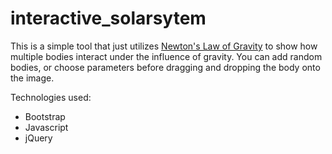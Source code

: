 # interactive_solarsytem

This is a simple tool that just utilizes [Newton's Law of Gravity](https://en.wikipedia.org/wiki/Newton%27s_law_of_universal_gravitation) to 
show how multiple bodies interact under the influence of gravity. You can add random bodies, or choose parameters before dragging and dropping
the body onto the image.

Technologies used: 
* Bootstrap
* Javascript
* jQuery
